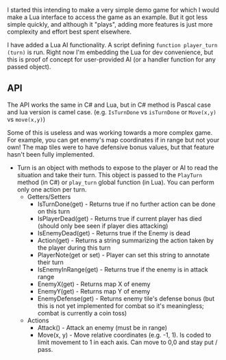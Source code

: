 I started this intending to make a very simple demo game for which I
would make a Lua interface to access the game as an example. But it
got less simple quickly, and although it "plays", adding more features is just more complexity and
effort best spent elsewhere.

I have added a Lua AI functionality. A script defining `function player_turn (turn)` is run. Right now I'm embedding the Lua for dev convenience, but this is proof of concept for user-provided AI (or a handler function for any passed object).

## API

The API works the same in C# and Lua, but in C# method is Pascal case and lua version is camel case. (e.g. `IsTurnDone` vs `isTurnDone` or `Move(x,y)` vs `move(x,y)`)

Some of this is useless and was working towards a more complex game. For example, you can get enemy's map coordinates if in range but not your own! The map tiles were to have defensive bonus values, but that feature hasn't been fully implemented.

- Turn is an object with methods to expose to the player or AI to read the situation and take their turn. This object is passed to the `PlayTurn` method (in C#) or `play_turn` global function (in Lua). You can perform only one action per turn.
  - Getters/Setters
    - IsTurnDone(get) - Returns true if no further action can be done on this turn
    - IsPlayerDead(get) - Returns true if current player has died (should only bee seen if player dies attacking)
    - IsEnemyDead(get) - Returns true if the Enemy is dead
    - Action(get) - Returns a string summarizing the action taken by the player during this turn
    - PlayerNote(get or set) - Player can set this string to annotate their turn
    - IsEnemyInRange(get) - Returns true if the enemy is in attack range
    - EnemyX(get) - Returns map X of enemy
    - EnemyY(get) - Returns map Y of enemy
    - EnemyDefense(get) - Returns enemy tile's defense bonus (but this is not yet implemented for combat so it's meaningless; combat is currently a coin toss)
  - Actions
    - Attack() - Attack an enemy (must be in range)
    - Move(x, y) - Move relative coordinates (e.g. -1, 1). Is coded to limit movement to 1 in each axis. Can move to 0,0 and stay put / pass.
